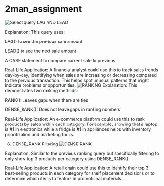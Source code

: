 # 2man_assignment
![Select query LAG AND LEAD ](https://github.com/user-attachments/assets/25795934-5c05-494f-aa21-350c92c15df3)

Explanation: This query uses:

LAG() to see the previous sale amount

LEAD() to see the next sale amount

A CASE statement to compare current sale to previous

Real-Life Application: A financial analyst could use this to track sales trends day-by-day, identifying when sales are increasing or decreasing compared to the previous transaction. This helps spot unusual patterns that might indicate problems or opportunities.
![RANKING](https://github.com/user-attachments/assets/75172c4c-b0ee-409a-a9ad-8c58a8ecbe81)
Explanation: This demonstrates two ranking methods:

RANK(): Leaves gaps when there are ties

DENSE_RANK(): Does not leave gaps in ranking numbers

Real-Life Application: An e-commerce platform could use this to rank products by sales within each category. For example, showing that a laptop is #1 in electronics while a fridge is #1 in appliances helps with inventory prioritization and marketing focus.

6. DENSE_RANK Filtering
![DENSE RANK](https://github.com/user-attachments/assets/f7e578a1-5244-4e9f-9fb3-2c2633d57a01)

Explanation: Similar to the previous ranking query but specifically filtering to only show top 3 products per category using DENSE_RANK().

Real-Life Application: A retail chain could use this to identify their top 3 best-selling products in each category for shelf placement decisions or to determine which items to feature in promotional materials.
